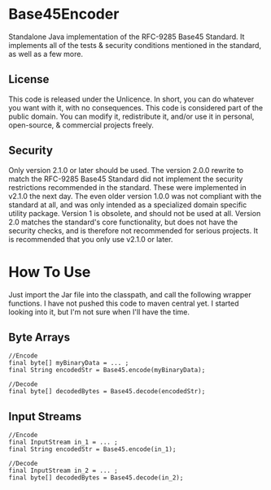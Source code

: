 # Base45Encoder
Standalone Java implementation of the RFC-9285 Base45 Standard. It implements all of the tests & security conditions mentioned in the standard, as well as a few more.


## License
This code is released under the Unlicence. In short, you can do whatever you want with it, with no consequences. This code is considered part of the public domain. You can modify it, redistribute it, and/or use it in personal, open-source, & commercial projects freely.

## Security
Only version 2.1.0 or later should be used. The version 2.0.0 rewrite to match the RFC-9285 Base45 Standard did not implement the security restrictions recommended in the standard. These were implemented in v2.1.0 the next day. The even older version 1.0.0 was not compliant with the standard at all, and was only intended as a specialized domain specific utility package. Version 1 is obsolete, and should not be used at all. Version 2.0 matches the standard's core functionality, but does not have the security checks, and is therefore not recommended for serious projects. It is recommended that you only use v2.1.0 or later.

# How To Use
Just import the Jar file into the classpath, and call the following wrapper functions. I have not pushed this code to maven central yet. I started looking into it, but I'm not sure when I'll have the time.

## Byte Arrays
    //Encode
    final byte[] myBinaryData = ... ;
    final String encodedStr = Base45.encode(myBinaryData);
    
    //Decode
    final byte[] decodedBytes = Base45.decode(encodedStr);

## Input Streams
    //Encode
    final InputStream in_1 = ... ;
    final String encodedStr = Base45.encode(in_1);
    
    //Decode
    final InputStream in_2 = ... ;
    final byte[] decodedBytes = Base45.decode(in_2);
